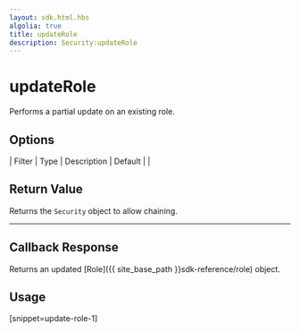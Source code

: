 ```yaml
---
layout: sdk.html.hbs
algolia: true
title: updateRole
description: Security:updateRole
---
```


  

# updateRole
Performs a partial update on an existing role.


## Options

| Filter | Type | Description | Default |
|
## Return Value

Returns the `Security` object to allow chaining.

---

## Callback Response

Returns an updated [Role]({{ site_base_path }}sdk-reference/role) object.

## Usage

[snippet=update-role-1]
